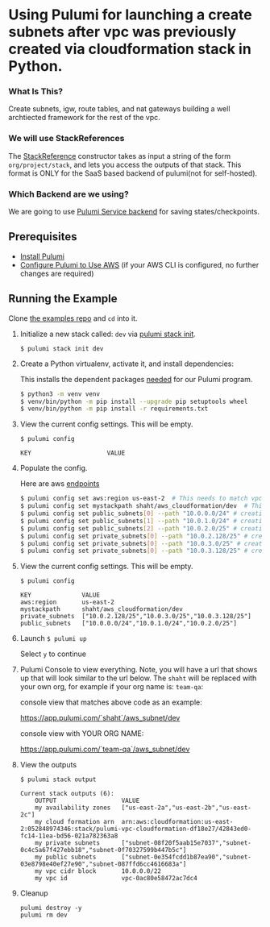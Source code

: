 # Using Pulumi for launching a create subnets after vpc was previously created via cloudformation stack in Python.

### What Is This?

Create subnets, igw, route tables, and nat gateways building a well archtiected framework for the rest of the vpc.

### We will use StackReferences
The [StackReference](https://www.pulumi.com/docs/intro/concepts/organizing-stacks-projects/#inter-stack-dependencies) constructor takes as input a string of the form `org/project/stack`, and lets you access the outputs of that stack.  This format is ONLY for the SaaS based backend of pulumi(not for self-hosted).

### Which Backend are we using?

We are going to use [Pulumi Service backend](https://www.pulumi.com/docs/intro/concepts/state/#pulumi-service-backend) for saving states/checkpoints.

## Prerequisites

* [Install Pulumi](https://www.pulumi.com/docs/get-started/install/)
* [Configure Pulumi to Use AWS](https://www.pulumi.com/docs/intro/cloud-providers/aws/setup/) (if your AWS CLI is configured, no further changes are required)

## Running the Example

Clone [the examples repo](https://github.com/pulumi/tusharshahrs/) and `cd` into it.

1. Initialize a new stack called: `dev` via [pulumi stack init](https://www.pulumi.com/docs/reference/cli/pulumi_stack_init/).
    ```
    $ pulumi stack init dev
    ```

2. Create a Python virtualenv, activate it, and install dependencies:

    This installs the dependent packages [needed](https://www.pulumi.com/docs/intro/concepts/how-pulumi-works/) for our Pulumi program.

    ```bash
    $ python3 -m venv venv
    $ venv/bin/python -m pip install --upgrade pip setuptools wheel
    $ venv/bin/python -m pip install -r requirements.txt
    ```
    
3.  View the current config settings. This will be empty.
    ```
    $ pulumi config
    ```
    ```
    KEY                     VALUE
    ```

4. Populate the config.

   Here are aws [endpoints](https://docs.aws.amazon.com/general/latest/gr/rande.html)

    ```bash
    $ pulumi config set aws:region us-east-2  # This needs to match vpc region
    $ pulumi config set mystackpath shaht/aws_cloudformation/dev  # This needs to YOUR stackreference path
    $ pulumi config set public_subnets[0] --path "10.0.0.0/24" # creating a list of public subnet cidr blocks
    $ pulumi config set public_subnets[1] --path "10.0.1.0/24" # creating a list of public subnet cidr blocks
    $ pulumi config set public_subnets[2] --path "10.0.2.0/25" # creating a list of public subnet cidr blocks
    $ pulumi config set private_subnets[0] --path "10.0.2.128/25" # creating a list of private subnet cidr blocks
    $ pulumi config set private_subnets[0] --path "10.0.3.0/25" # creating a list of private subnet cidr blocks
    $ pulumi config set private_subnets[0] --path "10.0.3.128/25" # creating a list of private subnet cidr blocks
    
    ```

5.  View the current config settings. This will be empty.
    ```
    $ pulumi config
    ```
    ```
    KEY              VALUE
    aws:region       us-east-2
    mystackpath      shaht/aws_cloudformation/dev
    private_subnets  ["10.0.2.128/25","10.0.3.0/25","10.0.3.128/25"]
    public_subnets   ["10.0.0.0/24","10.0.1.0/24","10.0.2.0/25"]
    ```
    
6. Launch
 ```$ pulumi up```

    Select `y` to continue

7. Pulumi Console to view everything.  Note, you will have a url that shows up that will look similar to the url below.  The `shaht` will be replaced with your own org, for example if your org name is: `team-qa`:

   console view that matches above code as an example: 

   https://app.pulumi.com/`shaht`/aws_subnet/dev

   console view with YOUR ORG NAME:

   https://app.pulumi.com/`team-qa`/aws_subnet/dev


8.  View the outputs

    ```$ pulumi stack output```

    ```
    Current stack outputs (6):
        OUTPUT                  VALUE
        my availability zones   ["us-east-2a","us-east-2b","us-east-2c"]
        my cloud formation arn  arn:aws:cloudformation:us-east-2:052848974346:stack/pulumi-vpc-cloudformation-df18e27/42843ed0-fc14-11ea-bd56-021a782363a8
        my private subnets      ["subnet-08f20f5aab15e7037","subnet-0c4c5a67f427ebb18","subnet-0f70327599b447b5c"]
        my public subnets       ["subnet-0e354fcdd1b87ea90","subnet-03e8798e40ef27e90","subnet-087ffd6cc4616683a"]
        my vpc cidr block       10.0.0.0/22
        my vpc id               vpc-0ac80e58472ac7dc4

9.  Cleanup
    ```
    pulumi destroy -y
    pulumi rm dev
    ```
